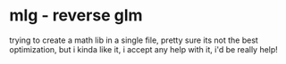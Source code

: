 # mlg - reverse glm

trying to create a math lib in a single file, pretty sure its not the best optimization, but i kinda like it, i accept any help with it, i'd be really help!
